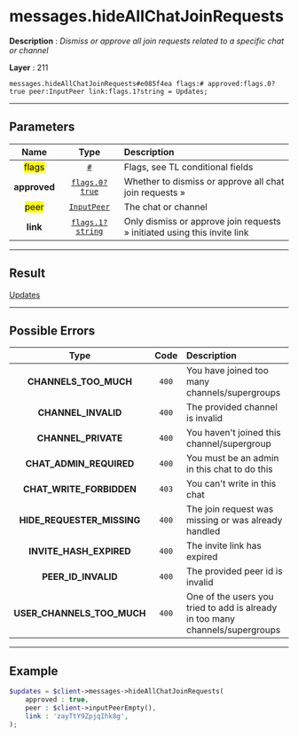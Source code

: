 # messages.hideAllChatJoinRequests

**Description** : *Dismiss or approve all join requests related to a specific chat or channel*

**Layer** : 211

```tl
messages.hideAllChatJoinRequests#e085f4ea flags:# approved:flags.0?true peer:InputPeer link:flags.1?string = Updates;
```

---

## Parameters

| Name | Type | Description |
| :---: | :---: | :--- |
| <mark>flags</mark> | [`#`](type/#) | Flags, see TL conditional fields |
| **approved** | [`flags.0?true`](type/true) | Whether to dismiss or approve all chat join requests » |
| <mark>peer</mark> | [`InputPeer`](type/InputPeer) | The chat or channel |
| **link** | [`flags.1?string`](type/string) | Only dismiss or approve join requests » initiated using this invite link |

---

## Result

[Updates](type/Updates)

---

## Possible Errors

| Type | Code | Description |
| :---: | :---: | :--- |
| **CHANNELS_TOO_MUCH** | `400` | You have joined too many channels/supergroups |
| **CHANNEL_INVALID** | `400` | The provided channel is invalid |
| **CHANNEL_PRIVATE** | `400` | You haven't joined this channel/supergroup |
| **CHAT_ADMIN_REQUIRED** | `400` | You must be an admin in this chat to do this |
| **CHAT_WRITE_FORBIDDEN** | `403` | You can't write in this chat |
| **HIDE_REQUESTER_MISSING** | `400` | The join request was missing or was already handled |
| **INVITE_HASH_EXPIRED** | `400` | The invite link has expired |
| **PEER_ID_INVALID** | `400` | The provided peer id is invalid |
| **USER_CHANNELS_TOO_MUCH** | `400` | One of the users you tried to add is already in too many channels/supergroups |

---

## Example

```php
$updates = $client->messages->hideAllChatJoinRequests(
	approved : true,
	peer : $client->inputPeerEmpty(),
	link : 'zayTtY9ZpjqIhk8g',
);
```